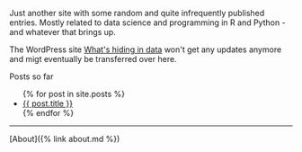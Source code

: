 Just another site with some random and quite infrequently published 
entries.
Mostly related to data science and programming 
in R and Python - and whatever that brings up.

The WordPress site 
[What's hiding in data](https://hidingindata.wordpress.com/)
won't get any updates anymore and migt eventually be transferred
over here.

Posts so far

<ul>
  {% for post in site.posts %}
    <li>
      <a href="{{ post.url }}">{{ post.title }}</a>
    </li>
  {% endfor %}
</ul>

* * *

[About]({% link about.md %})
